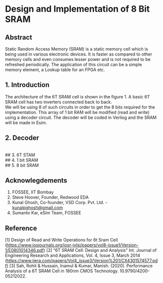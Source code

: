 # Design and Implementation of 8 Bit SRAM

## Abstract
Static Random Access Memory (SRAM) is a static memory cell which is being used in various electronic devices. It is faster as compared to other memory cells and even consumes lesser power and is not required to be refreshed periodically. The application of this circuit can be a simple memory element, a Lookup table for an FPGA etc.
</br>

## 1.	Introduction
The architecture of the 6T SRAM cell is shown in the figure 1. A basic 6T SRAM cell has two inverters connected back to back.
</br>
We will be using 8 of such circuits in order to get the 8 bits required for the implementation. This array of 1 bit RAM will be modified (read and write) using a decoder circuit. The decoder will be coded in Verilog and the SRAM will be made in Esim.
</br>

## 2.	Decoder
</br>
## 3.	6T STAM
</br>
## 4.	1 bit SRAM
</br>
## 5.	8 bit SRAM

## Acknowlegdements
1. FOSSEE, IIT Bombay
2. Steve Hoover, Founder, Redwood EDA
3. Kunal Ghosh, Co-founder, VSD Corp. Pvt. Ltd. - kunalpghosh@gmail.com
4. Sumanto Kar, eSim Team, FOSSEE

## Reference
[1] Design of Read and Write Operations for 6t Sram Cell (https://www.iosjournals.org/iosr-jvlsi/papers/vol8-issue1/Version-1/E0801014346.pdf)
[2] “6T SRAM Cell: Design and Analysis” Int. Journal of Engineering Research and Applications, Vol. 4, Issue 3, March 2014 (https://www.ijera.com/papers/Vol4_issue3/Version%201/CX4301574577.pdf)
[3] Sah, Rohit & Hussain, Inamul & Kumar, Manish. (2020). Performance Analysis of a 6T SRAM Cell in 180nm CMOS Technology. 10.9790/4200-05212022.

